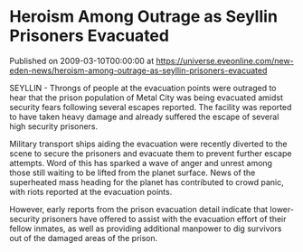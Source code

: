 # Heroism Among Outrage as Seyllin Prisoners Evacuated
Published on 2009-03-10T00:00:00 at https://universe.eveonline.com/new-eden-news/heroism-among-outrage-as-seyllin-prisoners-evacuated

SEYLLIN - Throngs of people at the evacuation points were outraged to hear that the prison population of Metal City was being evacuated amidst security fears following several escapes reported. The facility was reported to have taken heavy damage and already suffered the escape of several high security prisoners.  
  
Military transport ships aiding the evacuation were recently diverted to the scene to secure the prisoners and evacuate them to prevent further escape attempts. Word of this has sparked a wave of anger and unrest among those still waiting to be lifted from the planet surface. News of the superheated mass heading for the planet has contributed to crowd panic, with riots  reported at the evacuation points.  
  
However, early reports from the prison evacuation detail indicate that lower-security prisoners have offered to assist with the evacuation effort of their fellow inmates, as well as providing additional manpower to dig survivors out of the damaged areas of the prison.
